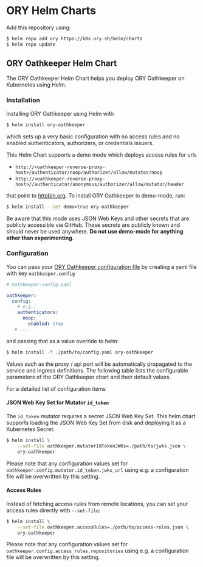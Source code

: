 # ORY Helm Charts

Add this repository using:

```bash
$ helm repo add ory https://k8s.ory.sh/helm/charts
$ helm repo update

```

## ORY Oathkeeper Helm Chart

The ORY Oathkeeper Helm Chart helps you deploy ORY Oathkeeper on Kubernetes using Helm.

### Installation

Installing ORY Oathkeeper using Helm with

```bash
$ helm install ory-oathkeeper
```

which sets up a very basic configuration with no access rules and no enabled authenticators, authorizers, or
credentials issuers.

This Helm Chart supports a demo mode which deploys access rules for urls

- `http://<oathkeeper-reverse-proxy-host>/authenticator/noop/authorizer/allow/mutator/noop`
- `http://<oathkeeper-reverse-proxy-host>//authenticator/anonymous/authorizer/allow/mutator/header`

that point to [httpbin.org](https://httpbin.org). To install ORY Oathkeeper in demo-mode, run:

```bash
$ helm install --set demo=true ory-oathkeeper
```

Be aware that this mode uses JSON Web Keys and other secrets that are publicly accessible via GitHub.
These secrets are publicly known and should never be used anywhere. **Do not use demo-mode for anything
other than experimenting**.

### Configuration

You can pass your [ORY Oathkeeper configuration file](https://github.com/ory/oathkeeper/blob/master/docs/config.yaml)
by creating a yaml file with key `oathkeeper.config`

```yaml
# oathkeeper-config.yaml

oathkeeper:
  config:
    # e.g.:
    authenticators:
      noop:
        enabled: true
   # ...
```

and passing that as a value override to helm:

```bash
$ helm install -f ./path/to/config.yaml ory-oathkeeper
```

Values such as the proxy / api port will be automatically propagated to the service and ingress definitions.
The following table lists the configurable parameters of the ORY Oathkeeper chart and their default values.

For a detailed list of configuration items

#### JSON Web Key Set for Mutator `id_token`

The `id_token` mutator requires a secret JSON Web Key Set. This helm chart supports loading the JSON Web Key Set
from disk and deploying it as a Kubernetes Secret:

```bash
$ helm install \
    --set-file oathkeeper.mutatorIdTokenJWKs=./path/to/jwks.json \
    ory-oathkeeper
```

Please note that any configuration values set for `oathkeeper.config.mutator.id_token.jwks_url` using e.g.
a configuration file will be overwritten by this setting.

#### Access Rules

Instead of fetching access rules from remote locations, you can set your access rules directly with `--set-file`:

```bash
$ helm install \
    --set-file oathkeeper.accessRules=./path/to/access-rules.json \
    ory-oathkeeper
```

Please note that any configuration values set for `oathkeeper.config.access_rules.repositories` using e.g.
a configuration file will be overwritten by this setting.
